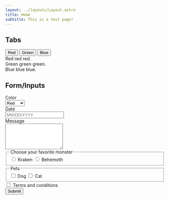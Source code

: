 ```yaml
---
layout: ../layouts/Layout.astro
title: Home
subtitle: This is a test page!
---
```


## Tabs

<section id="example-tabs">
    <div role="tablist">
        <button role="tab">
            <span class="tab-focus">Red</span>
        </button> 
        <button role="tab">
            <span class="tab-focus">Green</span>
        </button> 
        <button role="tab">
            <span class="tab-focus">Blue</span>
        </button> 
    </div>
    <div role="tabpanel">
        Red red red.
    </div>
    <div role="tabpanel">
        Green green green.
    </div>
    <div role="tabpanel">
        Blue blue blue.
    </div>
</section>

<script>
    const { Tabs } = window.mnmo;

    const tabs = new Tabs('#example-tabs', {
        onSelect(tabs) {
            if (Math.random() > 0.5) {
                tabs.preventSelection();
                console.log('You shall not select!');
            }
        }
    });

    console.log(tabs);
</script>

## Form/Inputs

<form name="test">
    <label>
      <div>Color</div> 
      <select name="color" required>
        <option value="red">Red</option>
        <option value="green">Green</option>
        <option value="yellow">Yellow</option>
      </select>
    </label>
    <label>
        <div>Date</div>
        <input
            type="text"
            name="date"
            mask="99/99/9999"
            placeholder="MM/DD/YYYY"
            required
        />
    </label>
    <label>
        <div>Message</div>
        <textarea name="message" rows="5" required></textarea>
    </label>
    <fieldset id="monster">
        <legend>Choose your favorite monster</legend>
        <label>
            <input type="radio" name="monster" value="kraken">
            <span>Kraken</span>
        </label>
        <label>
            <input type="radio" name="monster" value="behemoth">
            <span>Behemoth</span>
        </label>
    </fieldset>
    <fieldset id="pets">
        <legend>Pets</legend>
        <label>
            <input type="checkbox" name="pets" value="dog">
            <span>Dog</span>
        </label>
        <label>
            <input type="checkbox" name="pets" value="cat">
            <span>Cat</span>
        </label>
    </fieldset>
    <label>
        <input type="checkbox" name="terms" required>
        <span>Terms and conditions</span>
    </label>
    <br />
    <button type="submit">Submit</button>
</form>

<script>
    const { Form, Textbox, Select, RadioGroup, CheckboxGroup, Checkbox } = window.mnmo;

    const form = new Form('form[name=test]', {
        async onSubmit(form) {
            console.log(form);
        }
    })

    form.append([
        new Select('[name=color]'),

        new Textbox('[name=date]', {
            valueAs: (value) => new Date(value)
        }),

        new Textbox('[name=message]'),

        new RadioGroup('#monster', { required: true }),

        new CheckboxGroup('#pets'),
        
        new Checkbox('[name=terms]'),
    ])

    console.log(form.getInput('message'));
</script>

